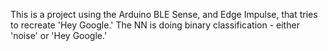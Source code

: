 This is a project using the Arduino BLE Sense, and Edge Impulse, that tries to recreate 'Hey Google.' The NN is doing binary classification - either 'noise' or 'Hey Google.'
